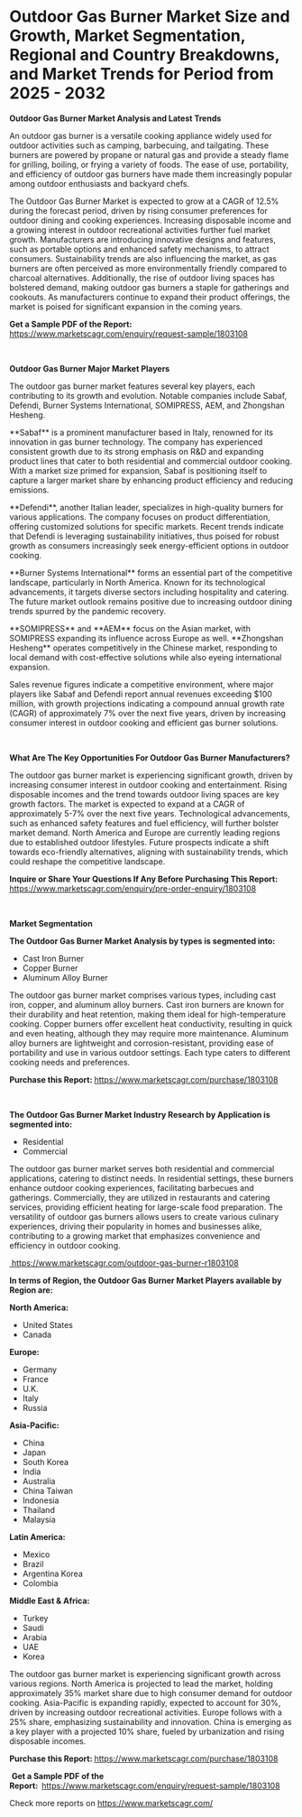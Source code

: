 <p><h1>Outdoor Gas Burner Market Size and Growth, Market Segmentation, Regional and Country Breakdowns, and Market Trends for Period from 2025 -  2032</h1></p><p><strong>Outdoor Gas Burner Market Analysis and Latest Trends</strong></p>
<p><p>An outdoor gas burner is a versatile cooking appliance widely used for outdoor activities such as camping, barbecuing, and tailgating. These burners are powered by propane or natural gas and provide a steady flame for grilling, boiling, or frying a variety of foods. The ease of use, portability, and efficiency of outdoor gas burners have made them increasingly popular among outdoor enthusiasts and backyard chefs.</p><p>The Outdoor Gas Burner Market is expected to grow at a CAGR of 12.5% during the forecast period, driven by rising consumer preferences for outdoor dining and cooking experiences. Increasing disposable income and a growing interest in outdoor recreational activities further fuel market growth. Manufacturers are introducing innovative designs and features, such as portable options and enhanced safety mechanisms, to attract consumers. Sustainability trends are also influencing the market, as gas burners are often perceived as more environmentally friendly compared to charcoal alternatives. Additionally, the rise of outdoor living spaces has bolstered demand, making outdoor gas burners a staple for gatherings and cookouts. As manufacturers continue to expand their product offerings, the market is poised for significant expansion in the coming years.</p></p>
<p><strong>Get a Sample PDF of the Report:&nbsp;</strong> <a href="https://www.marketscagr.com/enquiry/request-sample/1803108?utm_campaign=3192&utm_medium=2&utm_source=Github&utm_content=ia&utm_term=10042025&utm_id=outdoor-gas-burner">https://www.marketscagr.com/enquiry/request-sample/1803108</a></p>
<p>&nbsp;</p>
<p><strong>Outdoor Gas Burner Major Market Players</strong></p>
<p><p>The outdoor gas burner market features several key players, each contributing to its growth and evolution. Notable companies include Sabaf, Defendi, Burner Systems International, SOMIPRESS, AEM, and Zhongshan Hesheng. </p><p>**Sabaf** is a prominent manufacturer based in Italy, renowned for its innovation in gas burner technology. The company has experienced consistent growth due to its strong emphasis on R&D and expanding product lines that cater to both residential and commercial outdoor cooking. With a market size primed for expansion, Sabaf is positioning itself to capture a larger market share by enhancing product efficiency and reducing emissions.</p><p>**Defendi**, another Italian leader, specializes in high-quality burners for various applications. The company focuses on product differentiation, offering customized solutions for specific markets. Recent trends indicate that Defendi is leveraging sustainability initiatives, thus poised for robust growth as consumers increasingly seek energy-efficient options in outdoor cooking.</p><p>**Burner Systems International** forms an essential part of the competitive landscape, particularly in North America. Known for its technological advancements, it targets diverse sectors including hospitality and catering. The future market outlook remains positive due to increasing outdoor dining trends spurred by the pandemic recovery.</p><p>**SOMIPRESS** and **AEM** focus on the Asian market, with SOMIPRESS expanding its influence across Europe as well. **Zhongshan Hesheng** operates competitively in the Chinese market, responding to local demand with cost-effective solutions while also eyeing international expansion.</p><p>Sales revenue figures indicate a competitive environment, where major players like Sabaf and Defendi report annual revenues exceeding $100 million, with growth projections indicating a compound annual growth rate (CAGR) of approximately 7% over the next five years, driven by increasing consumer interest in outdoor cooking and efficient gas burner solutions.</p></p>
<p>&nbsp;</p>
<p><strong>What Are The Key Opportunities For Outdoor Gas Burner Manufacturers?</strong></p>
<p><p>The outdoor gas burner market is experiencing significant growth, driven by increasing consumer interest in outdoor cooking and entertainment. Rising disposable incomes and the trend towards outdoor living spaces are key growth factors. The market is expected to expand at a CAGR of approximately 5-7% over the next five years. Technological advancements, such as enhanced safety features and fuel efficiency, will further bolster market demand. North America and Europe are currently leading regions due to established outdoor lifestyles. Future prospects indicate a shift towards eco-friendly alternatives, aligning with sustainability trends, which could reshape the competitive landscape.</p></p>
<p><strong>Inquire or Share Your Questions If Any Before Purchasing This Report:</strong> <a href="https://www.marketscagr.com/enquiry/pre-order-enquiry/1803108?utm_campaign=3192&utm_medium=2&utm_source=Github&utm_content=ia&utm_term=10042025&utm_id=outdoor-gas-burner">https://www.marketscagr.com/enquiry/pre-order-enquiry/1803108</a></p>
<p>&nbsp;</p>
<p><strong>Market Segmentation</strong></p>
<p><strong>The Outdoor Gas Burner Market Analysis by types is segmented into:</strong></p>
<p><ul><li>Cast Iron Burner</li><li>Copper Burner</li><li>Aluminum Alloy Burner</li></ul></p>
<p><p>The outdoor gas burner market comprises various types, including cast iron, copper, and aluminum alloy burners. Cast iron burners are known for their durability and heat retention, making them ideal for high-temperature cooking. Copper burners offer excellent heat conductivity, resulting in quick and even heating, although they may require more maintenance. Aluminum alloy burners are lightweight and corrosion-resistant, providing ease of portability and use in various outdoor settings. Each type caters to different cooking needs and preferences.</p></p>
<p><strong>Purchase this Report:&nbsp;</strong><a href="https://www.marketscagr.com/purchase/1803108?utm_campaign=3192&utm_medium=2&utm_source=Github&utm_content=ia&utm_term=10042025&utm_id=outdoor-gas-burner">https://www.marketscagr.com/purchase/1803108</a></p>
<p>&nbsp;</p>
<p><strong>The Outdoor Gas Burner Market Industry Research by Application is segmented into:</strong></p>
<p><ul><li>Residential</li><li>Commercial</li></ul></p>
<p><p>The outdoor gas burner market serves both residential and commercial applications, catering to distinct needs. In residential settings, these burners enhance outdoor cooking experiences, facilitating barbecues and gatherings. Commercially, they are utilized in restaurants and catering services, providing efficient heating for large-scale food preparation. The versatility of outdoor gas burners allows users to create various culinary experiences, driving their popularity in homes and businesses alike, contributing to a growing market that emphasizes convenience and efficiency in outdoor cooking.</p></p>
<p><a href="https://www.marketscagr.com/outdoor-gas-burner-r1803108?utm_campaign=3192&utm_medium=2&utm_source=Github&utm_content=ia&utm_term=10042025&utm_id=outdoor-gas-burner">&nbsp;https://www.marketscagr.com/outdoor-gas-burner-r1803108</a></p>
<p><strong>In terms of Region, the Outdoor Gas Burner Market Players available by Region are:</strong></p>
<p>
    <p> <strong> North America: </strong>
        <ul>
            <li>United States</li>
            <li>Canada</li>
        </ul>
        </p> 
    <p> <strong> Europe: </strong>
        <ul>
            <li>Germany</li>
            <li>France</li>
            <li>U.K.</li>
            <li>Italy</li>
            <li>Russia</li>
        </ul>
        </p> 
    <p> <strong> Asia-Pacific: </strong>
        <ul>
            <li>China</li>
            <li>Japan</li>
            <li>South Korea</li>
            <li>India</li>
            <li>Australia</li>
            <li>China Taiwan</li>
            <li>Indonesia</li>
            <li>Thailand</li>
            <li>Malaysia</li>
        </ul>
        </p> 
    <p> <strong> Latin America: </strong>
        <ul>
            <li>Mexico</li>
            <li>Brazil</li>
            <li>Argentina Korea</li>
            <li>Colombia</li>
        </ul>
        </p> 
    <p> <strong> Middle East & Africa: </strong>
        <ul>
            <li>Turkey</li>
            <li>Saudi</li>
            <li>Arabia</li>
            <li>UAE</li>
            <li>Korea</li>
        </ul>
    </p>
    </p>
<p><p>The outdoor gas burner market is experiencing significant growth across various regions. North America is projected to lead the market, holding approximately 35% market share due to high consumer demand for outdoor cooking. Asia-Pacific is expanding rapidly, expected to account for 30%, driven by increasing outdoor recreational activities. Europe follows with a 25% share, emphasizing sustainability and innovation. China is emerging as a key player with a projected 10% share, fueled by urbanization and rising disposable incomes.</p></p>
<p><strong>Purchase this Report: </strong><a href="https://www.marketscagr.com/purchase/1803108?utm_campaign=3192&utm_medium=2&utm_source=Github&utm_content=ia&utm_term=10042025&utm_id=outdoor-gas-burner">https://www.marketscagr.com/purchase/1803108</a></p>
<p>&nbsp;<strong>Get a Sample PDF of the Report:&nbsp;&nbsp;</strong><a href="https://www.marketscagr.com/enquiry/request-sample/1803108?utm_campaign=3192&utm_medium=2&utm_source=Github&utm_content=ia&utm_term=10042025&utm_id=outdoor-gas-burner">https://www.marketscagr.com/enquiry/request-sample/1803108</a></p>
<p><strong></strong></p>
<p>Check more reports on <a href="https://www.marketscagr.com/?utm_campaign=3192&utm_medium=2&utm_source=Github&utm_content=ia&utm_term=10042025&utm_id=outdoor-gas-burner">https://www.marketscagr.com/</a></p>